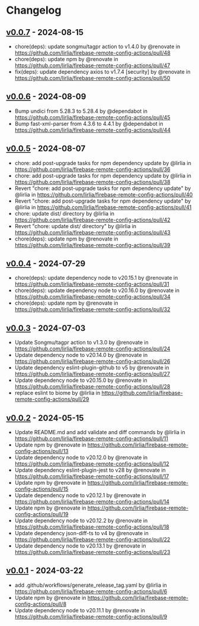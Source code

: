 # Changelog

## [v0.0.7](https://github.com/lirlia/firebase-remote-config-actions/compare/v0.0.6...v0.0.7) - 2024-08-15
- chore(deps): update songmu/tagpr action to v1.4.0 by @renovate in https://github.com/lirlia/firebase-remote-config-actions/pull/48
- chore(deps): update npm by @renovate in https://github.com/lirlia/firebase-remote-config-actions/pull/47
- fix(deps): update dependency axios to v1.7.4 [security] by @renovate in https://github.com/lirlia/firebase-remote-config-actions/pull/50

## [v0.0.6](https://github.com/lirlia/firebase-remote-config-actions/compare/v0.0.5...v0.0.6) - 2024-08-09
- Bump undici from 5.28.3 to 5.28.4 by @dependabot in https://github.com/lirlia/firebase-remote-config-actions/pull/45
- Bump fast-xml-parser from 4.3.6 to 4.4.1 by @dependabot in https://github.com/lirlia/firebase-remote-config-actions/pull/44

## [v0.0.5](https://github.com/lirlia/firebase-remote-config-actions/compare/v0.0.4...v0.0.5) - 2024-08-07
- chore: add post-upgrade tasks for npm dependency update by @lirlia in https://github.com/lirlia/firebase-remote-config-actions/pull/36
- chore: add post-upgrade tasks for npm dependency update by @lirlia in https://github.com/lirlia/firebase-remote-config-actions/pull/38
- Revert "chore: add post-upgrade tasks for npm dependency update" by @lirlia in https://github.com/lirlia/firebase-remote-config-actions/pull/40
- Revert "chore: add post-upgrade tasks for npm dependency update" by @lirlia in https://github.com/lirlia/firebase-remote-config-actions/pull/41
- chore: update dist/ directory by @lirlia in https://github.com/lirlia/firebase-remote-config-actions/pull/42
- Revert "chore: update dist/ directory" by @lirlia in https://github.com/lirlia/firebase-remote-config-actions/pull/43
- chore(deps): update npm by @renovate in https://github.com/lirlia/firebase-remote-config-actions/pull/39

## [v0.0.4](https://github.com/lirlia/firebase-remote-config-actions/compare/v0.0.3...v0.0.4) - 2024-07-29
- chore(deps): update dependency node to v20.15.1 by @renovate in https://github.com/lirlia/firebase-remote-config-actions/pull/31
- chore(deps): update dependency node to v20.16.0 by @renovate in https://github.com/lirlia/firebase-remote-config-actions/pull/34
- chore(deps): update npm by @renovate in https://github.com/lirlia/firebase-remote-config-actions/pull/32

## [v0.0.3](https://github.com/lirlia/firebase-remote-config-actions/compare/v0.0.2...v0.0.3) - 2024-07-03
- Update Songmu/tagpr action to v1.3.0 by @renovate in https://github.com/lirlia/firebase-remote-config-actions/pull/24
- Update dependency node to v20.14.0 by @renovate in https://github.com/lirlia/firebase-remote-config-actions/pull/26
- Update dependency eslint-plugin-github to v5 by @renovate in https://github.com/lirlia/firebase-remote-config-actions/pull/27
- Update dependency node to v20.15.0 by @renovate in https://github.com/lirlia/firebase-remote-config-actions/pull/28
- replace eslint to biome by @lirlia in https://github.com/lirlia/firebase-remote-config-actions/pull/29

## [v0.0.2](https://github.com/lirlia/firebase-remote-config-actions/compare/v0.0.1...v0.0.2) - 2024-05-15
- Update README.md and add validate and diff commands by @lirlia in https://github.com/lirlia/firebase-remote-config-actions/pull/11
- Update npm by @renovate in https://github.com/lirlia/firebase-remote-config-actions/pull/13
- Update dependency node to v20.12.0 by @renovate in https://github.com/lirlia/firebase-remote-config-actions/pull/12
- Update dependency eslint-plugin-jest to v28 by @renovate in https://github.com/lirlia/firebase-remote-config-actions/pull/17
- Update npm by @renovate in https://github.com/lirlia/firebase-remote-config-actions/pull/15
- Update dependency node to v20.12.1 by @renovate in https://github.com/lirlia/firebase-remote-config-actions/pull/14
- Update npm by @renovate in https://github.com/lirlia/firebase-remote-config-actions/pull/19
- Update dependency node to v20.12.2 by @renovate in https://github.com/lirlia/firebase-remote-config-actions/pull/18
- Update dependency json-diff-ts to v4 by @renovate in https://github.com/lirlia/firebase-remote-config-actions/pull/22
- Update dependency node to v20.13.1 by @renovate in https://github.com/lirlia/firebase-remote-config-actions/pull/23

## [v0.0.1](https://github.com/lirlia/firebase-remote-config-actions/commits/v0.0.1) - 2024-03-22
- add .github/workflows/generate_release_tag.yaml by @lirlia in https://github.com/lirlia/firebase-remote-config-actions/pull/6
- Update npm by @renovate in https://github.com/lirlia/firebase-remote-config-actions/pull/8
- Update dependency node to v20.11.1 by @renovate in https://github.com/lirlia/firebase-remote-config-actions/pull/9
